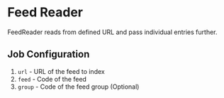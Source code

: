 # Feed Reader

FeedReader reads from defined URL and pass individual entries further.

## Job Configuration

1. `url` - URL of the feed to index
2. `feed` - Code of the feed
3. `group` - Code of the feed group (Optional)
